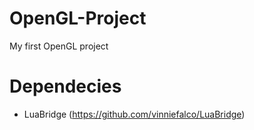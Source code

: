 # OpenGL-Project
My first OpenGL project

# Dependecies
 - LuaBridge (https://github.com/vinniefalco/LuaBridge)
